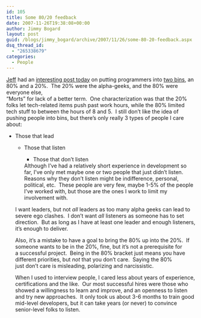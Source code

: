 ```yaml
---
id: 105
title: Some 80/20 feedback
date: 2007-11-26T19:38:08+00:00
author: Jimmy Bogard
layout: post
guid: /blogs/jimmy_bogard/archive/2007/11/26/some-80-20-feedback.aspx
dsq_thread_id:
  - "265338679"
categories:
  - People
---
```

[Jeff](http://www.codinghorror.com/blog/) had an [interesting post today](http://www.codinghorror.com/blog/archives/001002.html) on putting programmers into [two bins](http://blog.red-bean.com/sussman/?p=79), an 80% and a 20%.&nbsp; The 20% were the alpha-geeks, and the 80% were everyone else,   
&#8220;Morts&#8221; for lack of a better term.&nbsp; One characterization was that the 20% folks let tech-related items push past work hours, while the 80% limited tech stuff to between the hours of 8 and 5.&nbsp; I still don&#8217;t like the idea of pushing people into bins, but there&#8217;s only really 3 types of people I care about:

  * Those that lead 
      * Those that listen 
          * Those that don&#8217;t listen</ul> 
        Although I&#8217;ve had a relatively short experience in development so far, I&#8217;ve only met maybe one or two people that just didn&#8217;t listen.&nbsp; Reasons why they don&#8217;t listen might be indifference,&nbsp;personal, political, etc.&nbsp; These people are very few, maybe 1-5% of the people I&#8217;ve worked with, but those are the ones I work to limit my involvement with.
        
        I want leaders, but not _all_ leaders as too many alpha geeks can lead to severe ego clashes.&nbsp; I don&#8217;t want _all_ listeners as someone has to set direction.&nbsp; But as long as I have at least one leader and enough listeners, it&#8217;s enough to deliver.
        
        Also, it&#8217;s a mistake to have a goal to bring the 80% up into the 20%.&nbsp; If someone wants to be in the 20%, fine, but it&#8217;s not a prerequisite for a&nbsp;successful project.&nbsp; Being in the 80% bracket just means you have different priorities, but _not_ that you don&#8217;t care.&nbsp; Saying the 80% just&nbsp;don&#8217;t care is misleading, polarizing and narcissistic.
        
        When I used to interview people, I cared less about years of experience, certifications and the like.&nbsp; Our most successful hires were those who showed a willingness to learn and improve, and an openness to listen and try new approaches.&nbsp; It only took us&nbsp;about 3-6 months to train good mid-level developers, but it can take years (or never) to convince senior-level folks to listen.